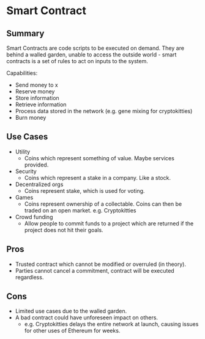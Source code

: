 # Smart Contract

## Summary

Smart Contracts are code scripts to be executed on demand.  They are behind a walled garden, unable to access the outside world - smart contracts is a set of rules to act on inputs to the system.

Capabilities:

 - Send money to x
 - Reserve money
 - Store information
 - Retrieve information
 - Process data stored in the network (e.g. gene mixing for cryptokitties)
 - Burn money

## Use Cases

 - Utility
    - Coins which represent something of value.  Maybe services provided.
 - Security
     - Coins which represent a stake in a company.  Like a stock.
 - Decentralized orgs
    - Coins represent stake, which is used for voting.
 - Games
    - Coins represent ownership of a collectable.  Coins can then be traded on an open market.  e.g. Cryptokitties
 - Crowd funding
     - Allow people to commit funds to a project which are returned if the project does not hit their goals.

## Pros

 - Trusted contract which cannot be modified or overruled (in theory).
 - Parties cannot cancel a commitment, contract will be executed regardless.

## Cons

 - Limited use cases due to the walled garden.
 - A bad contract could have unforeseen impact on others.
    - e.g. Cryptokitties delays the entire network at launch, causing issues for other uses of Ethereum for weeks.